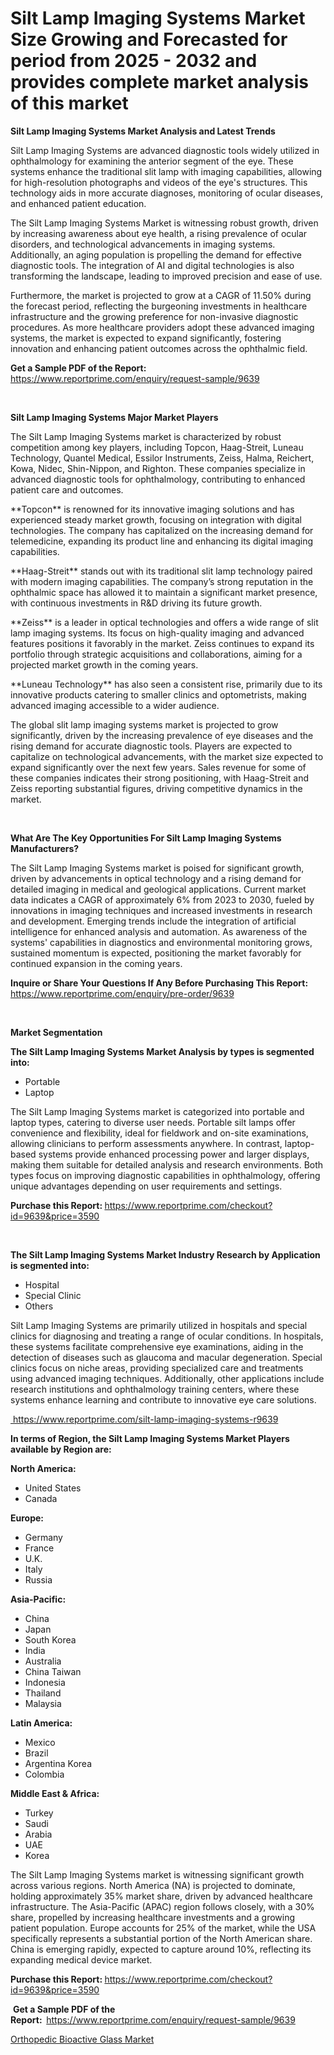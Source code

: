 <p><h1>Silt Lamp Imaging Systems Market Size Growing and Forecasted for period from 2025 - 2032 and provides complete market analysis of this market</h1></p><p><strong>Silt Lamp Imaging Systems Market Analysis and Latest Trends</strong></p>
<p><p>Silt Lamp Imaging Systems are advanced diagnostic tools widely utilized in ophthalmology for examining the anterior segment of the eye. These systems enhance the traditional slit lamp with imaging capabilities, allowing for high-resolution photographs and videos of the eye's structures. This technology aids in more accurate diagnoses, monitoring of ocular diseases, and enhanced patient education.</p><p>The Silt Lamp Imaging Systems Market is witnessing robust growth, driven by increasing awareness about eye health, a rising prevalence of ocular disorders, and technological advancements in imaging systems. Additionally, an aging population is propelling the demand for effective diagnostic tools. The integration of AI and digital technologies is also transforming the landscape, leading to improved precision and ease of use.</p><p>Furthermore, the market is projected to grow at a CAGR of 11.50% during the forecast period, reflecting the burgeoning investments in healthcare infrastructure and the growing preference for non-invasive diagnostic procedures. As more healthcare providers adopt these advanced imaging systems, the market is expected to expand significantly, fostering innovation and enhancing patient outcomes across the ophthalmic field.</p></p>
<p><strong>Get a Sample PDF of the Report:&nbsp;</strong> <a href="https://www.reportprime.com/enquiry/request-sample/9639?utm_campaign=3063&utm_medium=2&utm_source=Github&utm_content=ia&utm_term=20032025&utm_id=silt-lamp-imaging-systems">https://www.reportprime.com/enquiry/request-sample/9639</a></p>
<p>&nbsp;</p>
<p><strong>Silt Lamp Imaging Systems Major Market Players</strong></p>
<p><p>The Silt Lamp Imaging Systems market is characterized by robust competition among key players, including Topcon, Haag-Streit, Luneau Technology, Quantel Medical, Essilor Instruments, Zeiss, Halma, Reichert, Kowa, Nidec, Shin-Nippon, and Righton. These companies specialize in advanced diagnostic tools for ophthalmology, contributing to enhanced patient care and outcomes.</p><p>**Topcon** is renowned for its innovative imaging solutions and has experienced steady market growth, focusing on integration with digital technologies. The company has capitalized on the increasing demand for telemedicine, expanding its product line and enhancing its digital imaging capabilities.</p><p>**Haag-Streit** stands out with its traditional slit lamp technology paired with modern imaging capabilities. The company’s strong reputation in the ophthalmic space has allowed it to maintain a significant market presence, with continuous investments in R&D driving its future growth.</p><p>**Zeiss** is a leader in optical technologies and offers a wide range of slit lamp imaging systems. Its focus on high-quality imaging and advanced features positions it favorably in the market. Zeiss continues to expand its portfolio through strategic acquisitions and collaborations, aiming for a projected market growth in the coming years.</p><p>**Luneau Technology** has also seen a consistent rise, primarily due to its innovative products catering to smaller clinics and optometrists, making advanced imaging accessible to a wider audience.</p><p>The global slit lamp imaging systems market is projected to grow significantly, driven by the increasing prevalence of eye diseases and the rising demand for accurate diagnostic tools. Players are expected to capitalize on technological advancements, with the market size expected to expand significantly over the next few years. Sales revenue for some of these companies indicates their strong positioning, with Haag-Streit and Zeiss reporting substantial figures, driving competitive dynamics in the market.</p></p>
<p>&nbsp;</p>
<p><strong>What Are The Key Opportunities For Silt Lamp Imaging Systems Manufacturers?</strong></p>
<p><p>The Silt Lamp Imaging Systems market is poised for significant growth, driven by advancements in optical technology and a rising demand for detailed imaging in medical and geological applications. Current market data indicates a CAGR of approximately 6% from 2023 to 2030, fueled by innovations in imaging techniques and increased investments in research and development. Emerging trends include the integration of artificial intelligence for enhanced analysis and automation. As awareness of the systems' capabilities in diagnostics and environmental monitoring grows, sustained momentum is expected, positioning the market favorably for continued expansion in the coming years.</p></p>
<p><strong>Inquire or Share Your Questions If Any Before Purchasing This Report:</strong> <a href="https://www.reportprime.com/enquiry/pre-order/9639?utm_campaign=3063&utm_medium=2&utm_source=Github&utm_content=ia&utm_term=20032025&utm_id=silt-lamp-imaging-systems">https://www.reportprime.com/enquiry/pre-order/9639</a></p>
<p>&nbsp;</p>
<p><strong>Market Segmentation</strong></p>
<p><strong>The Silt Lamp Imaging Systems Market Analysis by types is segmented into:</strong></p>
<p><ul><li>Portable</li><li>Laptop</li></ul></p>
<p><p>The Silt Lamp Imaging Systems market is categorized into portable and laptop types, catering to diverse user needs. Portable silt lamps offer convenience and flexibility, ideal for fieldwork and on-site examinations, allowing clinicians to perform assessments anywhere. In contrast, laptop-based systems provide enhanced processing power and larger displays, making them suitable for detailed analysis and research environments. Both types focus on improving diagnostic capabilities in ophthalmology, offering unique advantages depending on user requirements and settings.</p></p>
<p><strong>Purchase this Report:&nbsp;</strong><a href="https://www.reportprime.com/checkout?id=9639&price=3590&utm_campaign=3063&utm_medium=2&utm_source=Github&utm_content=ia&utm_term=20032025&utm_id=silt-lamp-imaging-systems">https://www.reportprime.com/checkout?id=9639&price=3590</a></p>
<p>&nbsp;</p>
<p><strong>The Silt Lamp Imaging Systems Market Industry Research by Application is segmented into:</strong></p>
<p><ul><li>Hospital</li><li>Special Clinic</li><li>Others</li></ul></p>
<p><p>Silt Lamp Imaging Systems are primarily utilized in hospitals and special clinics for diagnosing and treating a range of ocular conditions. In hospitals, these systems facilitate comprehensive eye examinations, aiding in the detection of diseases such as glaucoma and macular degeneration. Special clinics focus on niche areas, providing specialized care and treatments using advanced imaging techniques. Additionally, other applications include research institutions and ophthalmology training centers, where these systems enhance learning and contribute to innovative eye care solutions.</p></p>
<p><a href="https://www.reportprime.com/silt-lamp-imaging-systems-r9639?utm_campaign=3063&utm_medium=2&utm_source=Github&utm_content=ia&utm_term=20032025&utm_id=silt-lamp-imaging-systems">&nbsp;https://www.reportprime.com/silt-lamp-imaging-systems-r9639</a></p>
<p><strong>In terms of Region, the Silt Lamp Imaging Systems Market Players available by Region are:</strong></p>
<p>
    <p> <strong> North America: </strong>
        <ul>
            <li>United States</li>
            <li>Canada</li>
        </ul>
        </p> 
    <p> <strong> Europe: </strong>
        <ul>
            <li>Germany</li>
            <li>France</li>
            <li>U.K.</li>
            <li>Italy</li>
            <li>Russia</li>
        </ul>
        </p> 
    <p> <strong> Asia-Pacific: </strong>
        <ul>
            <li>China</li>
            <li>Japan</li>
            <li>South Korea</li>
            <li>India</li>
            <li>Australia</li>
            <li>China Taiwan</li>
            <li>Indonesia</li>
            <li>Thailand</li>
            <li>Malaysia</li>
        </ul>
        </p> 
    <p> <strong> Latin America: </strong>
        <ul>
            <li>Mexico</li>
            <li>Brazil</li>
            <li>Argentina Korea</li>
            <li>Colombia</li>
        </ul>
        </p> 
    <p> <strong> Middle East & Africa: </strong>
        <ul>
            <li>Turkey</li>
            <li>Saudi</li>
            <li>Arabia</li>
            <li>UAE</li>
            <li>Korea</li>
        </ul>
    </p>
    </p>
<p><p>The Silt Lamp Imaging Systems market is witnessing significant growth across various regions. North America (NA) is projected to dominate, holding approximately 35% market share, driven by advanced healthcare infrastructure. The Asia-Pacific (APAC) region follows closely, with a 30% share, propelled by increasing healthcare investments and a growing patient population. Europe accounts for 25% of the market, while the USA specifically represents a substantial portion of the North American share. China is emerging rapidly, expected to capture around 10%, reflecting its expanding medical device market.</p></p>
<p><strong>Purchase this Report: </strong><a href="https://www.reportprime.com/checkout?id=9639&price=3590&utm_campaign=3063&utm_medium=2&utm_source=Github&utm_content=ia&utm_term=20032025&utm_id=silt-lamp-imaging-systems">https://www.reportprime.com/checkout?id=9639&price=3590</a></p>
<p>&nbsp;<strong>Get a Sample PDF of the Report:&nbsp;&nbsp;</strong><a href="https://www.reportprime.com/enquiry/request-sample/9639?utm_campaign=3063&utm_medium=2&utm_source=Github&utm_content=ia&utm_term=20032025&utm_id=silt-lamp-imaging-systems">https://www.reportprime.com/enquiry/request-sample/9639</a></p>
<p><strong></strong></p>
<p><p><a href="https://github.com/jhamygunler/Market-Research-Report-List-1/blob/main/orthopedic-bioactive-glass-market.md?utm_campaign=3063&utm_medium=2&utm_source=Github&utm_content=ia&utm_term=20032025&utm_id=silt-lamp-imaging-systems">Orthopedic Bioactive Glass Market</a></p></p>